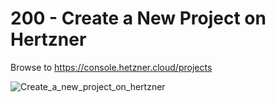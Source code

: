 # 200 - Create a New Project on Hertzner

Browse to https://console.hetzner.cloud/projects

![Create_a_new_project_on_hertzner](https://github.com/agility-game/dokploy/assets/1499433/8a1ab4f2-2eaa-4a3f-bb1b-75f1dca535d7)


